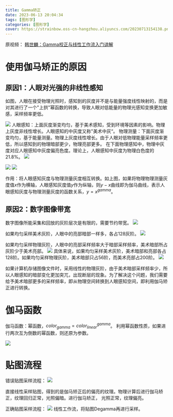 ```yaml
---
title: Gamma矫正
date: 2023-06-13 20:04:34
tags: [图形学]
categories: [图形学]
cover: https://strainbow.oss-cn-hangzhou.aliyuncs.com/20230713154138.png
---
```

原视频： [韩世麟：Gamma校正与线性工作流入门讲解](https://www.bilibili.com/video/BV15t411Y7cf/?vd_source=dc8bc359da1cacb67fa6054d14862294)
# 使用伽马矫正的原因
## 原因1：人眼对光强的非线性感知
如图，人眼在接受物理光照时，感知到的灰度并不是与能量强度线性映射的，而是对其进行了一个"上拱"幂函数的转换，导致人眼对低能量的物理光感知变换更加敏感，采样频率更低。


![](https://strainbow.oss-cn-hangzhou.aliyuncs.com/20230708211203.png)
人眼感知：上面灰度渐变均匀，基于美术感知，受到环境等因素的影响。物理上灰度非线性增长。人眼感知的中灰度又称"美术中灰“。
物理测量：下面灰度渐变均匀，基于能量测量。物理上灰度线性增长。由于人眼对低物理能量采样频率更低，所以感知到的物理暗部更少，物理亮部更多。
在下面物理感知中，物理中灰度对应人眼感知中灰度偏亮色度。理论上，人眼感知中灰度为物理白色度的21.8%。
![](https://strainbow.oss-cn-hangzhou.aliyuncs.com/20230708211255.png)

![](https://strainbow.oss-cn-hangzhou.aliyuncs.com/20230708211404.png)
![](https://strainbow.oss-cn-hangzhou.aliyuncs.com/20230708211423.png)

作用：将人眼感知灰度与物理测量灰度相互转换。如上图，如果将物理物理测量灰度值$x$作为横轴，人眼感知灰度值$y$作为纵轴，则$y-x$曲线即为伽马曲线，表示人眼感知灰度与物理测量灰度的函数关系，$y=x^{gamma}$。

## 原因2：数字图像带宽
数字图像所能采集和回放的灰阶层次是有限的，需要节约带宽。
![](https://strainbow.oss-cn-hangzhou.aliyuncs.com/20230708211457.png)


如果均匀采样美术灰阶，人眼中的亮部暗部一样多，各占128灰阶。
![](https://strainbow.oss-cn-hangzhou.aliyuncs.com/20230708211538.png)

如果均匀采样物理灰阶，人眼中的亮部采样频率大于暗部采样频率，美术暗部所占灰阶少于美术亮部。
![](https://strainbow.oss-cn-hangzhou.aliyuncs.com/20230708211610.png)
具体来说，如果均匀采样美术灰阶，美术暗部和亮部各占128阶。如果均匀采样物理灰阶，美术暗部只占56阶，而美术亮部占200阶。
![](https://strainbow.oss-cn-hangzhou.aliyuncs.com/20230708211626.png)

如果计算机存储图像文件时，采用线性的物理灰阶，由于美术暗部采样频率少，所以人眼感知的暗部变化更加突兀，出现断层的现象。为了解决这个问题，我们需要给予美术暗部更多的采样频率，即从物理空间转换到人眼感知空间，即利用伽马矫正进行转换。

# 伽马函数

伽马函数：幂函数，$color_{gamma}=color_{linear}^{gamma}$。
利用幂函数性质，如果进行两次互为倒数的幂函数，则还原为参数。

![](https://strainbow.oss-cn-hangzhou.aliyuncs.com/20230708211744.png)

# 贴图流程
错误贴图采样流程：
![](https://strainbow.oss-cn-hangzhou.aliyuncs.com/20230708211918.png)

直接线性采样贴图，得到的是伽马矫正后的偏亮的纹理。物理计算后进行伽马矫正，纹理回归正常，光照偏暗。进行伽马矫正， 光照正常，纹理偏亮。

正确贴图采样流程：
![](https://strainbow.oss-cn-hangzhou.aliyuncs.com/20230708212014.png)
线性工作流，将贴图Degamma再进行采样。